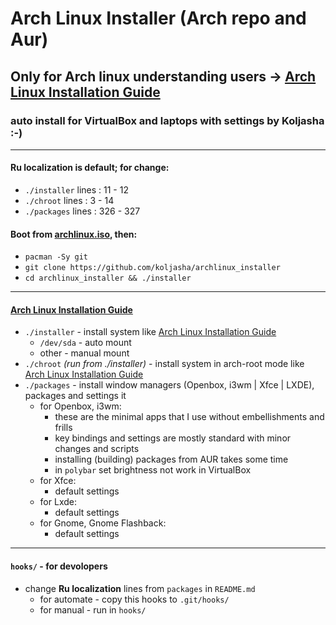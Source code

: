 # Arch Linux Installer (Arch repo and Aur)

## Only for Arch linux understanding users -> [Arch Linux Installation Guide](https://wiki.archlinux.org/index.php/Installation_guide)
### auto install for VirtualBox and laptops with settings by Koljasha :-)

***
#### Ru localization is default; for change:
* `./installer` lines : 11 - 12
* `./chroot`    lines : 3 - 14
* `./packages`  lines : 326 - 327

#### Boot from [archlinux.iso](https://archlinux.org/download/), then:
* `pacman -Sy git`
* `git clone https://github.com/koljasha/archlinux_installer`
* `cd archlinux_installer && ./installer`

***
#### [Arch Linux Installation Guide](https://wiki.archlinux.org/index.php/Installation_guide)

* `./installer` - install system like [Arch Linux Installation Guide](https://wiki.archlinux.org/index.php/Installation_guide)
    * `/dev/sda` - auto mount
    * other      - manual mount
* `./chroot` *(run from ./installer)* - install system in arch-root mode like [Arch Linux Installation Guide](https://wiki.archlinux.org/index.php/Installation_guide#Chroot)
* `./packages` - install window managers (Openbox, i3wm | Xfce | LXDE), packages and settings it
    * for Openbox, i3wm:
        * these are the minimal apps that I use without embellishments and frills
        * key bindings and settings are mostly standard with minor changes and scripts
        * installing (building) packages from AUR takes some time
        * in `polybar` set brightness not work in VirtualBox
    * for Xfce:
        * default settings
    * for Lxde:
        * default settings
    * for Gnome, Gnome Flashback:
        * default settings

***
#### `hooks/` - for devolopers

* change **Ru localization** lines from `packages` in `README.md`
    * for automate - copy this hooks to `.git/hooks/`
    * for manual - run in `hooks/`

